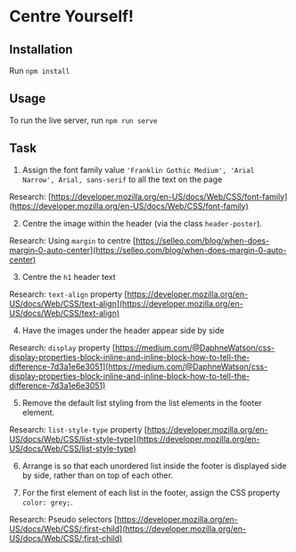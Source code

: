 # Centre Yourself!

## Installation

Run `npm install`

## Usage

To run the live server, run `npm run serve`

## Task

1) Assign the font family value `'Franklin Gothic Medium', 'Arial Narrow', Arial, sans-serif` to all the text on the page

Research: [https://developer.mozilla.org/en-US/docs/Web/CSS/font-family](https://developer.mozilla.org/en-US/docs/Web/CSS/font-family)

2) Centre the image within the header (via the class `header-poster`).

Research: Using `margin` to centre [https://selleo.com/blog/when-does-margin-0-auto-center](https://selleo.com/blog/when-does-margin-0-auto-center)

3) Centre the `h1` header text

Research: `text-align` property [https://developer.mozilla.org/en-US/docs/Web/CSS/text-align](https://developer.mozilla.org/en-US/docs/Web/CSS/text-align)

4) Have the images under the header appear side by side

Research: `display` property [https://medium.com/@DaphneWatson/css-display-properties-block-inline-and-inline-block-how-to-tell-the-difference-7d3a1e6e3051](https://medium.com/@DaphneWatson/css-display-properties-block-inline-and-inline-block-how-to-tell-the-difference-7d3a1e6e3051)

5) Remove the default list styling from the list elements in the footer element.

Research: `list-style-type` property [https://developer.mozilla.org/en-US/docs/Web/CSS/list-style-type](https://developer.mozilla.org/en-US/docs/Web/CSS/list-style-type)

6) Arrange is so that each unordered list inside the footer is displayed side by side, rather than on top of each other.

7) For the first element of each list in the footer, assign the CSS property `color: grey;`.

Research: Pseudo selectors [https://developer.mozilla.org/en-US/docs/Web/CSS/:first-child](https://developer.mozilla.org/en-US/docs/Web/CSS/:first-child)
